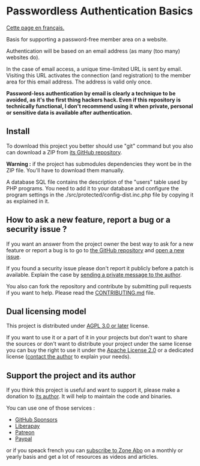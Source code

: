 # Passwordless Authentication Basics

[Cette page en français.](LISEZMOI.md)

Basis for supporting a password-free member area on a website.

Authentication will be based on an email address (as many (too many) websites do).

In the case of email access, a unique time-limited URL is sent by email. Visiting this URL activates the connection (and registration) to the member area for this email address. The address is valid only once.

**Password-less authentication by email is clearly a technique to be avoided, as it's the first thing hackers hack. Even if this repository is technically functional, I don't recommend using it when private, personal or sensitive data is available after authentication.**

## Install

To download this project you better should use "git" command but you also can download a ZIP from [its GitHub repository](https://github.com/DeveloppeurPascal/Passwordless-Authentication-Basics).

**Warning :** if the project has submodules dependencies they wont be in the ZIP file. You'll have to download them manually.

A database SQL file contains the description of the "users" table used by PHP programs. You need to add it to your database and configure the program settings in the ./src/protected/config-dist.inc.php file by copying it as explained in it.

## How to ask a new feature, report a bug or a security issue ?

If you want an answer from the project owner the best way to ask for a new feature or report a bug is to go to [the GitHub repository](https://github.com/DeveloppeurPascal/Passwordless-Authentication-Basics) and [open a new issue](https://github.com/DeveloppeurPascal/Passwordless-Authentication-Basics/issues).

If you found a security issue please don't report it publicly before a patch is available. Explain the case by [sending a private message to the author](https://developpeur-pascal.fr/nous-contacter.php).

You also can fork the repository and contribute by submitting pull requests if you want to help. Please read the [CONTRIBUTING.md](CONTRIBUTING.md) file.

## Dual licensing model

This project is distributed under [AGPL 3.0 or later](https://choosealicense.com/licenses/agpl-3.0/) license.

If you want to use it or a part of it in your projects but don't want to share the sources or don't want to distribute your project under the same license you can buy the right to use it under the [Apache License 2.0](https://choosealicense.com/licenses/apache-2.0/) or a dedicated license ([contact the author](https://developpeur-pascal.fr/nous-contacter.php) to explain your needs).

## Support the project and its author

If you think this project is useful and want to support it, please make a donation to [its author](https://github.com/DeveloppeurPascal). It will help to maintain the code and binaries.

You can use one of those services :

* [GitHub Sponsors](https://github.com/sponsors/DeveloppeurPascal)
* [Liberapay](https://liberapay.com/PatrickPremartin)
* [Patreon](https://www.patreon.com/patrickpremartin)
* [Paypal](https://www.paypal.com/paypalme/patrickpremartin)

or if you speack french you can [subscribe to Zone Abo](https://zone-abo.fr/nos-abonnements.php) on a monthly or yearly basis and get a lot of resources as videos and articles.
